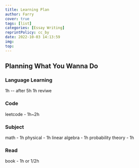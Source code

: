 ```yaml
---
title: Learning Plan
author: Farry
cover: true
tags: [list]
categories: [Essay Writing]
reprintPolicy: cc_by
date: 2022-10-03 14:13:59
img:
top:
---
```

## Planning What You Wanna Do

<!-- more -->

### Language Learning
1h -- after 5h 1h reviwe

### Code
leetcode - 1h~2h

### Subject
math - 1h
physical - 1h
linear algebra - 1h
probability theory - 1h

### Read
book - 1h or 1/2h

### 

